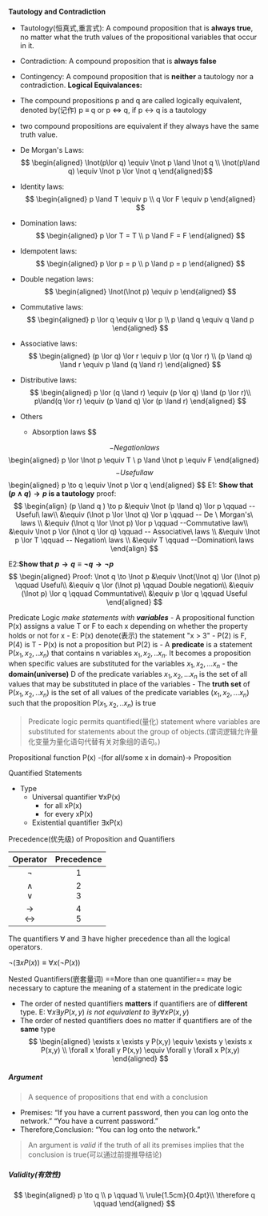 
__Tautology and Contradiction__
- Tautology(恒真式,重言式): A compound proposition that is __always true__, no matter what the truth values of the propositional variables that occur in it.
- Contradiction: A compound proposition that is __always false__
- Contingency: A compound proposition that is __neither__ a tautology nor a contradiction.
__Logical Equivalances:__
- The compound propositions p and q are called logically equivalent, denoted by(记作) p $\equiv$ q or p $\Leftrightarrow$ q, if p $\leftrightarrow$ q is a tautology
- two compound propositions are equivalent if they always have the same truth value.

- De Morgan's Laws:	
$$
\begin{aligned}
\lnot(p\lor q) \equiv \lnot p \land \lnot q \\
\lnot(p\land q) \equiv \lnot p \lor \lnot q
\end{aligned}$$
- Identity laws:
$$
\begin{aligned}
p \land T \equiv p \\
q \lor F \equiv p
\end{aligned} $$
- Domination laws:
$$
\begin{aligned}
p \lor T = T \\
p \land F = F
\end{aligned}
$$
- Idempotent laws:
$$
\begin{aligned}
p \lor p = p \\
p \land p = p
\end{aligned}
$$
- Double negation laws:
$$
\begin{aligned}
\lnot(\lnot p) \equiv p
\end{aligned}
$$
- Commutative laws:
$$
\begin{aligned}
p \lor q \equiv q \lor p \\
p \land q \equiv q \land p
\end{aligned}
$$
- Associative laws:
$$
\begin{aligned}
(p \lor q) \lor r \equiv p \lor (q \lor r) \\
(p \land q) \land r \equiv p \land (q \land r) 
\end{aligned}
$$
- Distributive laws:
$$
\begin{aligned}
p \lor (q \land r) \equiv (p \lor q) \land (p \lor r)\\
p\land(q \lor r) \equiv (p \land q) \lor (p \land r)
\end{aligned}
$$
- Others
	- Absorption laws
$$

$$
	- Negation laws
$$
\begin{aligned}
p \lor \lnot p \equiv T \\
p \land \lnot p \equiv F
\end{aligned}
$$
	- Useful law
$$
\begin{aligned}
p \to q \equiv \lnot p \lor q
\end{aligned}
$$
E1: __Show that $(p \land q) \to  p$ is a tautology__
proof:
$$
\begin{align}
(p \land q ) \to p &\equiv \lnot (p \land q) \lor p \qquad --Useful\ law\\
&\equiv (\lnot p \lor \lnot q) \lor p \qquad -- De \ Morgan's\ laws \\
&\equiv (\lnot q \lor \lnot p) \lor p \qquad --Commutative law\\
&\equiv \lnot p \lor (\lnot q \lor q) \qquad -- Associative\ laws \\
&\equiv \lnot p \lor T \qquad -- Negation\ laws \\
&\equiv T \qquad --Domination\ laws 
\end{align}
$$

E2:__Show that $p \to q \equiv \lnot q \to \lnot p$__
$$
\begin{aligned}
Proof: \lnot q \to \lnot p &\equiv \lnot(\lnot q) \lor (\lnot p) \qquad Useful\\
&\equiv q \lor (\lnot p) \qquad Double negation\\
&\equiv (\lnot p) \lor q \qquad Communtative\\
&\equiv p \lor q \qquad Useful
\end{aligned}
$$

Predicate Logic
	_make statements with **variables**_
	- A propositional function P(x) assigns a value T or F to each x depending on whether the property holds or not for x
		- E: P(x) denote(表示) the statement "x > 3"
		- P(2) is F, P(4) is T
		- P(x) is not a proposition but P(2) is
	- A __predicate__ is a statement P($x_1,x_2,..x_n$) that contains n variables $x_1,x_2,..x_n$. It becomes a proposition when specific values are substituted for the variables $x_1, x_2, ... x_n$
	- the __domain(universe)__ D of the predicate variables $x_1, x_2, ... x_n$ is the set of all values that may be substituted in place of the variables
	- The __truth set__ of P($x_1,x_2,..x_n$) is the set of all values of the predicate variables ($x_1,x_2,...x_n$) such that the proposition P($x_1,x_2,..x_n$) is true

> Predicate logic permits quantified(量化) statement where variables are substituted for statements about the group of objects.(谓词逻辑允许量化变量为量化语句代替有关对象组的语句。)

Propositional function P(x) -(for all/some x in domain)-> Proposition

Quantified Statements
- Type
	- Universal quantifier $\forall$xP(x)
		- for all xP(x)
		- for every xP(x)
	- Existential quantifier $\exists$xP(x)

Precedence(优先级) of Proposition and Quantifiers

|          Operator          | Precedence |
| :------------------------: | :--------: |
|          $\lnot$           |     1      |
|     $\land$<br>$\lor$      |   2<br>3   |
| $\to$<br>$\leftrightarrow$ |   4<br>5   |
The quantifiers $\forall$ and $\exists$ have higher precedence than all the logical
operators.

$\lnot (\exists xP(x) ) \equiv \forall x (\lnot P(x))$

Nested Quantifiers(嵌套量词)
	==More than one quantifier== may be necessary to capture the meaning of a statement in the predicate logic
 - The order of nested quantifiers __matters__ if quantifiers are of __different__ type.
	E: $\forall x \exists y P(x,y) \ is\ not\ equivalent\ to \ \exists y \forall x P(x,y)$
- The order of nested quantifiers does no matter if quantifiers are of the __same__ type	
$$
\begin{aligned}
\exists x \exists y P(x,y) \equiv \exists y \exists x P(x,y) \\
\forall x \forall y P(x,y) \equiv \forall y \forall x P(x,y)
\end{aligned}
$$

##### Argument
> A sequence of propositions that end with a conclusion
- Premises:
	“If you have a current password, then you can log onto the network.”
	“You have a current password.”
- Therefore,Conclusion:
	“You can log onto the network.”
>An argument is _valid_ if the truth of all its premises implies that the conclusion is true(可以通过前提推导结论)

##### Validity(有效性)
$$
\begin{aligned}
p \to q \\
p \qquad \\
\rule{1.5cm}{0.4pt}\\
\therefore q \qquad
\end{aligned}
$$
